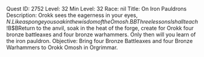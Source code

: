 Quest ID: 2752
Level: 32
Min Level: 32
Race: nil
Title: On Iron Pauldrons
Description: Orokk sees the eagerness in your eyes, $N. Like a sponge you soak in the wisdom of the Omosh.$B$BThree lessons I shall teach!$B$BReturn to the anvil, soak in the heat of the forge, create for Orokk four bronze battleaxes and four bronze warhammers. Only then will you learn of the iron pauldron.
Objective: Bring four Bronze Battleaxes and four Bronze Warhammers to Orokk Omosh in Orgrimmar.
